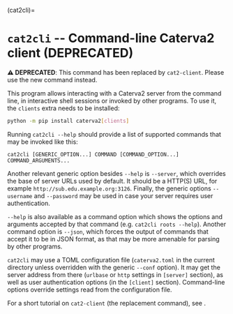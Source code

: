 (cat2cli)=
# `cat2cli` -- Command-line Caterva2 client (DEPRECATED)

**⚠️ DEPRECATED**: This command has been replaced by `cat2-client`. Please use the new command instead.

This program allows interacting with a Caterva2 server from the command line, in interactive shell sessions or invoked by other programs.  To use it, the `clients` extra needs to be installed:

```sh
python -m pip install caterva2[clients]
```

Running `cat2cli --help` should provide a list of supported commands that may be invoked like this:

```
cat2cli [GENERIC_OPTION...] COMMAND [COMMAND_OPTION...] COMMAND_ARGUMENTS...
```

Another relevant generic option besides `--help` is `--server`, which overrides the base of server URLs used by default.  It should be a HTTP(S) URL, for example `http://sub.edu.example.org:3126`.  Finally, the generic options `--username` and `--password` may be used in case your server requires user authentication.

`--help` is also available as a command option which shows the options and arguments accepted by that command (e.g. `cat2cli roots --help`).  Another command option is `--json`, which forces the output of commands that accept it to be in JSON format, as that may be more amenable for parsing by other programs.

`cat2cli` may use a TOML configuration file (`caterva2.toml` in the current directory unless overridden with the generic `--conf` option).  It may get the server address from there (`urlbase` or `http` settings in `[server]` section), as well as user authentication options (in the `[client]` section).  Command-line options override settings read from the configuration file.

For a short tutorial on `cat2-client` (the replacement command), see [](Using-the-command-line-client).
